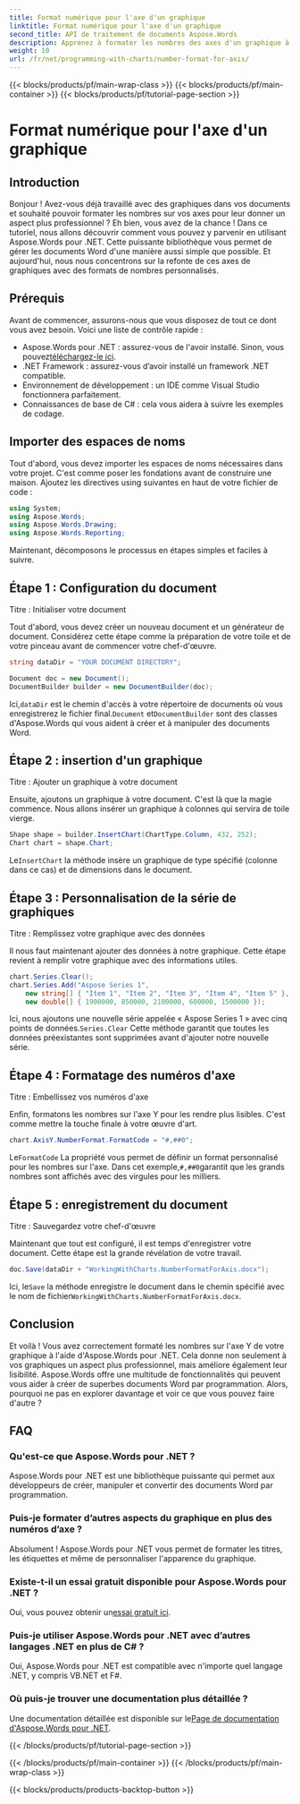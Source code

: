```yaml
---
title: Format numérique pour l'axe d'un graphique
linktitle: Format numérique pour l'axe d'un graphique
second_title: API de traitement de documents Aspose.Words
description: Apprenez à formater les nombres des axes d'un graphique à l'aide d'Aspose.Words pour .NET grâce à ce guide étape par étape. Améliorez la lisibilité et le professionnalisme de votre document sans effort.
weight: 10
url: /fr/net/programming-with-charts/number-format-for-axis/
---
```


{{< blocks/products/pf/main-wrap-class >}}
{{< blocks/products/pf/main-container >}}
{{< blocks/products/pf/tutorial-page-section >}}

# Format numérique pour l'axe d'un graphique

## Introduction

Bonjour ! Avez-vous déjà travaillé avec des graphiques dans vos documents et souhaité pouvoir formater les nombres sur vos axes pour leur donner un aspect plus professionnel ? Eh bien, vous avez de la chance ! Dans ce tutoriel, nous allons découvrir comment vous pouvez y parvenir en utilisant Aspose.Words pour .NET. Cette puissante bibliothèque vous permet de gérer les documents Word d'une manière aussi simple que possible. Et aujourd'hui, nous nous concentrons sur la refonte de ces axes de graphiques avec des formats de nombres personnalisés.

## Prérequis

Avant de commencer, assurons-nous que vous disposez de tout ce dont vous avez besoin. Voici une liste de contrôle rapide :

-  Aspose.Words pour .NET : assurez-vous de l'avoir installé. Sinon, vous pouvez[téléchargez-le ici](https://releases.aspose.com/words/net/).
- .NET Framework : assurez-vous d’avoir installé un framework .NET compatible.
- Environnement de développement : un IDE comme Visual Studio fonctionnera parfaitement.
- Connaissances de base de C# : cela vous aidera à suivre les exemples de codage.

## Importer des espaces de noms

Tout d'abord, vous devez importer les espaces de noms nécessaires dans votre projet. C'est comme poser les fondations avant de construire une maison. Ajoutez les directives using suivantes en haut de votre fichier de code :

```csharp
using System;
using Aspose.Words;
using Aspose.Words.Drawing;
using Aspose.Words.Reporting;
```

Maintenant, décomposons le processus en étapes simples et faciles à suivre.

## Étape 1 : Configuration du document

Titre : Initialiser votre document

Tout d'abord, vous devez créer un nouveau document et un générateur de document. Considérez cette étape comme la préparation de votre toile et de votre pinceau avant de commencer votre chef-d'œuvre.

```csharp
string dataDir = "YOUR DOCUMENT DIRECTORY";

Document doc = new Document();
DocumentBuilder builder = new DocumentBuilder(doc);
```

 Ici,`dataDir` est le chemin d'accès à votre répertoire de documents où vous enregistrerez le fichier final.`Document` et`DocumentBuilder` sont des classes d'Aspose.Words qui vous aident à créer et à manipuler des documents Word.

## Étape 2 : insertion d'un graphique

Titre : Ajouter un graphique à votre document

Ensuite, ajoutons un graphique à votre document. C'est là que la magie commence. Nous allons insérer un graphique à colonnes qui servira de toile vierge.

```csharp
Shape shape = builder.InsertChart(ChartType.Column, 432, 252);
Chart chart = shape.Chart;
```

 Le`InsertChart` la méthode insère un graphique de type spécifié (colonne dans ce cas) et de dimensions dans le document.

## Étape 3 : Personnalisation de la série de graphiques

Titre : Remplissez votre graphique avec des données

Il nous faut maintenant ajouter des données à notre graphique. Cette étape revient à remplir votre graphique avec des informations utiles.

```csharp
chart.Series.Clear();
chart.Series.Add("Aspose Series 1",
    new string[] { "Item 1", "Item 2", "Item 3", "Item 4", "Item 5" },
    new double[] { 1900000, 850000, 2100000, 600000, 1500000 });
```

 Ici, nous ajoutons une nouvelle série appelée « Aspose Series 1 » avec cinq points de données.`Series.Clear` Cette méthode garantit que toutes les données préexistantes sont supprimées avant d'ajouter notre nouvelle série.

## Étape 4 : Formatage des numéros d'axe

Titre : Embellissez vos numéros d'axe

Enfin, formatons les nombres sur l'axe Y pour les rendre plus lisibles. C'est comme mettre la touche finale à votre œuvre d'art.

```csharp
chart.AxisY.NumberFormat.FormatCode = "#,##0";
```

 Le`FormatCode` La propriété vous permet de définir un format personnalisé pour les nombres sur l'axe. Dans cet exemple,`#,##0`garantit que les grands nombres sont affichés avec des virgules pour les milliers.

## Étape 5 : enregistrement du document

Titre : Sauvegardez votre chef-d'œuvre

Maintenant que tout est configuré, il est temps d'enregistrer votre document. Cette étape est la grande révélation de votre travail.

```csharp
doc.Save(dataDir + "WorkingWithCharts.NumberFormatForAxis.docx");
```

 Ici, le`Save` la méthode enregistre le document dans le chemin spécifié avec le nom de fichier`WorkingWithCharts.NumberFormatForAxis.docx`.

## Conclusion

Et voilà ! Vous avez correctement formaté les nombres sur l'axe Y de votre graphique à l'aide d'Aspose.Words pour .NET. Cela donne non seulement à vos graphiques un aspect plus professionnel, mais améliore également leur lisibilité. Aspose.Words offre une multitude de fonctionnalités qui peuvent vous aider à créer de superbes documents Word par programmation. Alors, pourquoi ne pas en explorer davantage et voir ce que vous pouvez faire d'autre ?

## FAQ

### Qu'est-ce que Aspose.Words pour .NET ?
Aspose.Words pour .NET est une bibliothèque puissante qui permet aux développeurs de créer, manipuler et convertir des documents Word par programmation.

### Puis-je formater d’autres aspects du graphique en plus des numéros d’axe ?
Absolument ! Aspose.Words pour .NET vous permet de formater les titres, les étiquettes et même de personnaliser l'apparence du graphique.

### Existe-t-il un essai gratuit disponible pour Aspose.Words pour .NET ?
 Oui, vous pouvez obtenir un[essai gratuit ici](https://releases.aspose.com/).

### Puis-je utiliser Aspose.Words pour .NET avec d’autres langages .NET en plus de C# ?
Oui, Aspose.Words pour .NET est compatible avec n'importe quel langage .NET, y compris VB.NET et F#.

### Où puis-je trouver une documentation plus détaillée ?
 Une documentation détaillée est disponible sur le[Page de documentation d'Aspose.Words pour .NET](https://reference.aspose.com/words/net/).

{{< /blocks/products/pf/tutorial-page-section >}}

{{< /blocks/products/pf/main-container >}}
{{< /blocks/products/pf/main-wrap-class >}}

{{< blocks/products/products-backtop-button >}}
